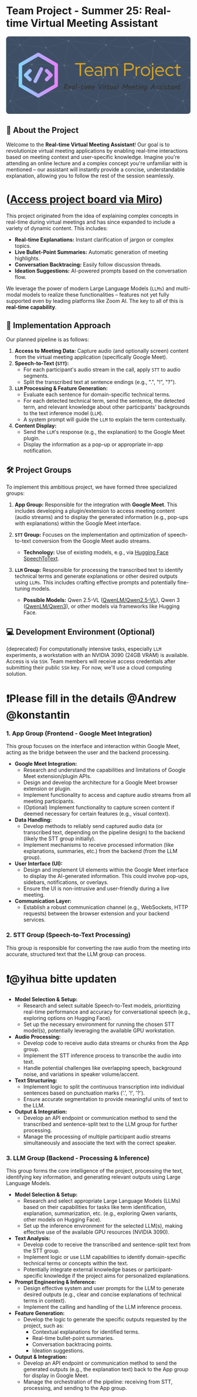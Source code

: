 # Team Project - Summer 25: Real-time Virtual Meeting Assistant
![Header](./header.png)

## 🌟 About the Project

Welcome to the **Real-time Virtual Meeting Assistant**! Our goal is to revolutionize virtual meeting applications by enabling real-time interactions based on meeting context and user-specific knowledge. Imagine you're attending an online lecture and a complex concept you're unfamiliar with is mentioned – our assistant will instantly provide a concise, understandable explanation, allowing you to follow the rest of the session seamlessly.

# ([Access project board via Miro](https://miro.com/welcomeonboard/YnFMWXpjUjdaelJ3Q2pNb0lTVTczelRwTWUvUk9YTHNqOUtWZzdBM2lDa1VjZWZiNnNFSWtqMXRKS2xQd3pNa3VxQ25oTTBad2JLd2pJME5UTVRoeVVPRFZFWVF1dEpQcGJJbTFJa0R1ckRWaDlEZU1VQ0ZmdjFicndBazV5NHZhWWluRVAxeXRuUUgwWDl3Mk1qRGVRPT0hdjE=?share_link_id=674549526661))

This project originated from the idea of explaining complex concepts in real-time during virtual meetings and has since expanded to include a variety of dynamic content. This includes:

* **Real-time Explanations:** Instant clarification of jargon or complex topics.
* **Live Bullet-Point Summaries:** Automatic generation of meeting highlights.
* **Conversation Backtracing:** Easily follow discussion threads.
* **Ideation Suggestions:** AI-powered prompts based on the conversation flow.

We leverage the power of modern Large Language Models (`LLMs`) and multi-modal models to realize these functionalities – features not yet fully supported even by leading platforms like Zoom AI. The key to all of this is **real-time capability**.

## 🚀 Implementation Approach

Our planned pipeline is as follows:

1.  **Access to Meeting Data:** Capture audio (and optionally screen) content from the virtual meeting application (specifically Google Meet).
2.  **Speech-to-Text (`STT`):**
    * For each participant's audio stream in the call, apply `STT` to audio segments.
    * Split the transcribed text at sentence endings (e.g., ".", "!", "?").
3.  **`LLM` Processing & Feature Generation:**
    * Evaluate each sentence for domain-specific technical terms.
    * For each detected technical term, send the sentence, the detected term, and relevant knowledge about other participants' backgrounds to the text inference model (`LLM`).
    * A system prompt will guide the `LLM` to explain the term contextually.
4.  **Content Display:**
    * Send the `LLM`'s response (e.g., the explanation) to the Google Meet plugin.
    * Display the information as a pop-up or appropriate in-app notification.

## 🛠️ Project Groups

To implement this ambitious project, we have formed three specialized groups:

1.  **App Group:** Responsible for the integration with **Google Meet**. This includes developing a plugin/extension to access meeting content (audio streams) and to display the generated information (e.g., pop-ups with explanations) within the Google Meet interface.

2.  **`STT` Group:** Focuses on the implementation and optimization of speech-to-text conversion from the Google Meet audio streams.
    * **Technology:** Use of existing models, e.g., via [Hugging Face SpeechToText](https://huggingface.co/docs/transformers/en/model_doc/speech_to_text).

3.  **`LLM` Group:** Responsible for processing the transcribed text to identify technical terms and generate explanations or other desired outputs using `LLMs`. This includes crafting effective prompts and potentially fine-tuning models.
    * **Possible Models:** Qwen 2.5-VL ([QwenLM/Qwen2.5-VL](https://github.com/QwenLM/Qwen2.5-VL)), Qwen 3 ([QwenLM/Qwen3](https://github.com/QwenLM/Qwen3)), or other models via frameworks like Hugging Face.

## 💻 Development Environment (Optional)

{deprecated} For computationally intensive tasks, especially `LLM` experiments, a workstation with an NVIDIA 3090 (24GB VRAM) is available. Access is via `SSH`. Team members will receive access credentials after submitting their public `SSH` key.
For now, we'll use a cloud computing solution. 
# ❗️Please fill in the details @Andrew @konstantin

### 1. App Group (Frontend - Google Meet Integration)

This group focuses on the interface and interaction within Google Meet, acting as the bridge between the user and the backend processing.

* **Google Meet Integration:**
    * Research and understand the capabilities and limitations of Google Meet extension/plugin APIs.
    * Design and develop the architecture for a Google Meet browser extension or plugin.
    * Implement functionality to access and capture audio streams from all meeting participants.
    * (Optional) Implement functionality to capture screen content if deemed necessary for certain features (e.g., visual context).
* **Data Handling:**
    * Develop methods to reliably send captured audio data (or transcribed text, depending on the pipeline design) to the backend (likely the STT group initially).
    * Implement mechanisms to receive processed information (like explanations, summaries, etc.) from the backend (from the LLM group).
* **User Interface (UI):**
    * Design and implement UI elements within the Google Meet interface to display the AI-generated information. This could involve pop-ups, sidebars, notifications, or overlays.
    * Ensure the UI is non-intrusive and user-friendly during a live meeting.
* **Communication Layer:**
    * Establish a robust communication channel (e.g., WebSockets, HTTP requests) between the browser extension and your backend services.

### 2. STT Group (Speech-to-Text Processing)

This group is responsible for converting the raw audio from the meeting into accurate, structured text that the LLM group can process.

# ❗️@yihua bitte updaten
* **Model Selection & Setup:**
    * Research and select suitable Speech-to-Text models, prioritizing real-time performance and accuracy for conversational speech (e.g., exploring options on Hugging Face).
    * Set up the necessary environment for running the chosen STT model(s), potentially leveraging the available GPU workstation.
* **Audio Processing:**
    * Develop code to receive audio data streams or chunks from the App group.
    * Implement the STT inference process to transcribe the audio into text.
    * Handle potential challenges like overlapping speech, background noise, and variations in speaker volume/accent.
* **Text Structuring:**
    * Implement logic to split the continuous transcription into individual sentences based on punctuation marks ('.', '!', '?').
    * Ensure accurate segmentation to provide meaningful units of text to the LLM.
* **Output & Integration:**
    * Develop an API endpoint or communication method to send the transcribed and sentence-split text to the LLM group for further processing.
    * Manage the processing of multiple participant audio streams simultaneously and associate the text with the correct speaker.

### 3. LLM Group (Backend - Processing & Inference)

This group forms the core intelligence of the project, processing the text, identifying key information, and generating relevant outputs using Large Language Models.

* **Model Selection & Setup:**
    * Research and select appropriate Large Language Models (LLMs) based on their capabilities for tasks like term identification, explanation, summarization, etc. (e.g., exploring Qwen variants, other models on Hugging Face).
    * Set up the inference environment for the selected LLM(s), making effective use of the available GPU resources (NVIDIA 3090).
* **Text Analysis:**
    * Develop code to receive the transcribed and sentence-split text from the STT group.
    * Implement logic or use LLM capabilities to identify domain-specific technical terms or concepts within the text.
    * Potentially integrate external knowledge bases or participant-specific knowledge if the project aims for personalized explanations.
* **Prompt Engineering & Inference:**
    * Design effective system and user prompts for the LLM to generate desired outputs (e.g., clear and concise explanations of technical terms in context).
    * Implement the calling and handling of the LLM inference process.
* **Feature Generation:**
    * Develop the logic to generate the specific outputs requested by the project, such as:
        * Contextual explanations for identified terms.
        * Real-time bullet-point summaries.
        * Conversation backtracing points.
        * Ideation suggestions.
* **Output & Integration:**
    * Develop an API endpoint or communication method to send the generated outputs (e.g., the explanation text) back to the App group for display in Google Meet.
    * Manage the orchestration of the pipeline: receiving from STT, processing, and sending to the App group.
